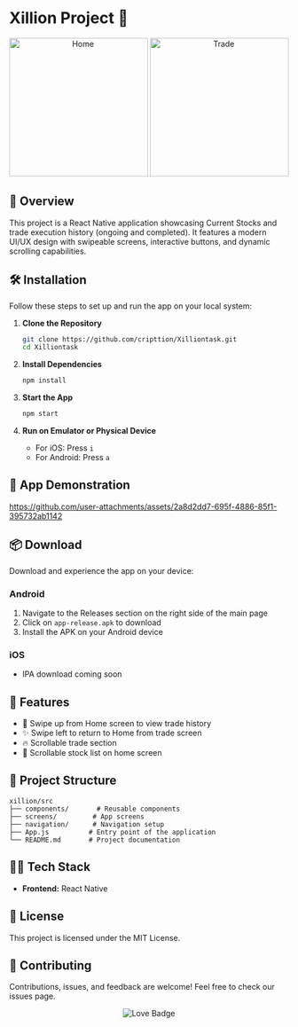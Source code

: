 # Xillion Project 🚀

<p align="center">
  <img src="https://github.com/user-attachments/assets/ab03f144-b8f1-4772-9d09-f466b6338b12" alt="Home" width="250">
  <img src="https://github.com/user-attachments/assets/f36cfdc7-7ced-42b1-a0da-6ebcc4e5274d" alt="Trade" width="250">
</p>

## 🌟 Overview

This project is a React Native application showcasing Current Stocks and trade execution history (ongoing and completed). It features a modern UI/UX design with swipeable screens, interactive buttons, and dynamic scrolling capabilities.

## 🛠 Installation

Follow these steps to set up and run the app on your local system:

1. **Clone the Repository**
   ```bash
   git clone https://github.com/cripttion/Xilliontask.git
   cd Xilliontask
   ```

2. **Install Dependencies**
   ```bash
   npm install
   ```

3. **Start the App**
   ```bash
   npm start
   ```

4. **Run on Emulator or Physical Device**
   - For iOS: Press `i`
   - For Android: Press `a`

## 🎥 App Demonstration

https://github.com/user-attachments/assets/2a8d2dd7-695f-4886-85f1-395732ab1142

## 📦 Download

Download and experience the app on your device:

### Android
1. Navigate to the Releases section on the right side of the main page
2. Click on `app-release.apk` to download
3. Install the APK on your Android device

### iOS
- IPA download coming soon

## 🚀 Features

- 🌟 Swipe up from Home screen to view trade history
- ✨ Swipe left to return to Home from trade screen
- 🔥 Scrollable trade section 
- 📂 Scrollable stock list on home screen

## 📁 Project Structure

```
xillion/src
├── components/       # Reusable components
├── screens/         # App screens
├── navigation/      # Navigation setup
├── App.js          # Entry point of the application
└── README.md       # Project documentation
```

## 👩‍💻 Tech Stack

- **Frontend:** React Native

## 📜 License

This project is licensed under the MIT License.

## 🤝 Contributing

Contributions, issues, and feedback are welcome! Feel free to check our issues page.

<p align="center">
  <img src="https://img.shields.io/badge/Made_with-Love-red?style=for-the-badge" alt="Love Badge">
</p>
